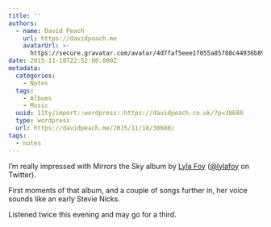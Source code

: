 ```yaml
---
title: ''
authors:
  - name: David Peach
    url: https://davidpeach.me
    avatarUrl: >-
      https://secure.gravatar.com/avatar/4d7faf5eee1f055a85788c44936b8995eaab6dfb004e7854ec747ccb272e91ee?s=96&d=mm&r=g
date: 2015-11-18T22:52:00.000Z
metadata:
  categories:
    - Notes
  tags:
    - Albums
    - Music
  uuid: 11ty/import::wordpress::https://davidpeach.co.uk/?p=38680
  type: wordpress
  url: https://davidpeach.me/2015/11/18/38680/
tags:
  - notes
---
```

I’m really impressed with Mirrors the Sky album by [Lyla Foy](https://www.lylafoy.co.uk/) ([@lylafoy](https://twitter.com/lylafoy) on Twitter).

First moments of that album, and a couple of songs further in, her voice sounds like an early Stevie Nicks.

Listened twice this evening and may go for a third.